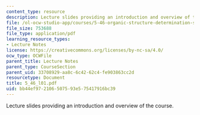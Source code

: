 ```yaml
---
content_type: resource
description: Lecture slides providing an introduction and overview of the course.
file: /ol-ocw-studio-app/courses/5-46-organic-structure-determination-spring-2007/bb44ef972106507593e575417916bc39_5_46_l01.pdf
file_size: 753688
file_type: application/pdf
learning_resource_types:
- Lecture Notes
license: https://creativecommons.org/licenses/by-nc-sa/4.0/
ocw_type: OCWFile
parent_title: Lecture Notes
parent_type: CourseSection
parent_uid: 33708929-aa8c-6c42-62c4-fe903863cc2d
resourcetype: Document
title: 5_46_l01.pdf
uid: bb44ef97-2106-5075-93e5-75417916bc39
---
```

Lecture slides providing an introduction and overview of the course.